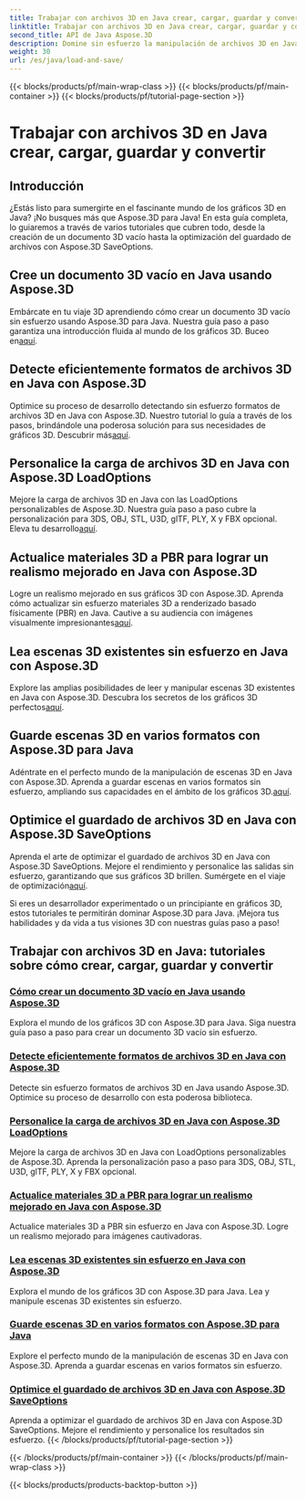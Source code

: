 ```yaml
---
title: Trabajar con archivos 3D en Java crear, cargar, guardar y convertir
linktitle: Trabajar con archivos 3D en Java crear, cargar, guardar y convertir
second_title: API de Java Aspose.3D
description: Domine sin esfuerzo la manipulación de archivos 3D en Java con los tutoriales de Aspose.3D. Cree, cargue, guarde y convierta archivos 3D con facilidad utilizando guías paso a paso.
weight: 30
url: /es/java/load-and-save/
---
```


{{< blocks/products/pf/main-wrap-class >}}
{{< blocks/products/pf/main-container >}}
{{< blocks/products/pf/tutorial-page-section >}}

# Trabajar con archivos 3D en Java crear, cargar, guardar y convertir


## Introducción

¿Estás listo para sumergirte en el fascinante mundo de los gráficos 3D en Java? ¡No busques más que Aspose.3D para Java! En esta guía completa, lo guiaremos a través de varios tutoriales que cubren todo, desde la creación de un documento 3D vacío hasta la optimización del guardado de archivos con Aspose.3D SaveOptions.

## Cree un documento 3D vacío en Java usando Aspose.3D

 Embárcate en tu viaje 3D aprendiendo cómo crear un documento 3D vacío sin esfuerzo usando Aspose.3D para Java. Nuestra guía paso a paso garantiza una introducción fluida al mundo de los gráficos 3D. Buceo en[aquí](./create-empty-3d-document/).

## Detecte eficientemente formatos de archivos 3D en Java con Aspose.3D

 Optimice su proceso de desarrollo detectando sin esfuerzo formatos de archivos 3D en Java con Aspose.3D. Nuestro tutorial lo guía a través de los pasos, brindándole una poderosa solución para sus necesidades de gráficos 3D. Descubrir más[aquí](./detect-3d-file-formats/).

## Personalice la carga de archivos 3D en Java con Aspose.3D LoadOptions

Mejore la carga de archivos 3D en Java con las LoadOptions personalizables de Aspose.3D. Nuestra guía paso a paso cubre la personalización para 3DS, OBJ, STL, U3D, glTF, PLY, X y FBX opcional. Eleva tu desarrollo[aquí](./customize-3d-file-loading/).

## Actualice materiales 3D a PBR para lograr un realismo mejorado en Java con Aspose.3D

 Logre un realismo mejorado en sus gráficos 3D con Aspose.3D. Aprenda cómo actualizar sin esfuerzo materiales 3D a renderizado basado físicamente (PBR) en Java. Cautive a su audiencia con imágenes visualmente impresionantes[aquí](./upgrade-materials-to-pbr/).

## Lea escenas 3D existentes sin esfuerzo en Java con Aspose.3D

 Explore las amplias posibilidades de leer y manipular escenas 3D existentes en Java con Aspose.3D. Descubra los secretos de los gráficos 3D perfectos[aquí](./read-existing-3d-scenes/).

## Guarde escenas 3D en varios formatos con Aspose.3D para Java

 Adéntrate en el perfecto mundo de la manipulación de escenas 3D en Java con Aspose.3D. Aprenda a guardar escenas en varios formatos sin esfuerzo, ampliando sus capacidades en el ámbito de los gráficos 3D.[aquí](./save-3d-scenes/).

## Optimice el guardado de archivos 3D en Java con Aspose.3D SaveOptions

 Aprenda el arte de optimizar el guardado de archivos 3D en Java con Aspose.3D SaveOptions. Mejore el rendimiento y personalice las salidas sin esfuerzo, garantizando que sus gráficos 3D brillen. Sumérgete en el viaje de optimización[aquí](./optimize-3d-file-saving/).

Si eres un desarrollador experimentado o un principiante en gráficos 3D, estos tutoriales te permitirán dominar Aspose.3D para Java. ¡Mejora tus habilidades y da vida a tus visiones 3D con nuestras guías paso a paso!
## Trabajar con archivos 3D en Java: tutoriales sobre cómo crear, cargar, guardar y convertir
### [Cómo crear un documento 3D vacío en Java usando Aspose.3D](./create-empty-3d-document/)
Explora el mundo de los gráficos 3D con Aspose.3D para Java. Siga nuestra guía paso a paso para crear un documento 3D vacío sin esfuerzo.
### [Detecte eficientemente formatos de archivos 3D en Java con Aspose.3D](./detect-3d-file-formats/)
Detecte sin esfuerzo formatos de archivos 3D en Java usando Aspose.3D. Optimice su proceso de desarrollo con esta poderosa biblioteca.
### [Personalice la carga de archivos 3D en Java con Aspose.3D LoadOptions](./customize-3d-file-loading/)
Mejore la carga de archivos 3D en Java con LoadOptions personalizables de Aspose.3D. Aprenda la personalización paso a paso para 3DS, OBJ, STL, U3D, glTF, PLY, X y FBX opcional.
### [Actualice materiales 3D a PBR para lograr un realismo mejorado en Java con Aspose.3D](./upgrade-materials-to-pbr/)
Actualice materiales 3D a PBR sin esfuerzo en Java con Aspose.3D. Logre un realismo mejorado para imágenes cautivadoras.
### [Lea escenas 3D existentes sin esfuerzo en Java con Aspose.3D](./read-existing-3d-scenes/)
Explora el mundo de los gráficos 3D con Aspose.3D para Java. Lea y manipule escenas 3D existentes sin esfuerzo.
### [Guarde escenas 3D en varios formatos con Aspose.3D para Java](./save-3d-scenes/)
Explore el perfecto mundo de la manipulación de escenas 3D en Java con Aspose.3D. Aprenda a guardar escenas en varios formatos sin esfuerzo.
### [Optimice el guardado de archivos 3D en Java con Aspose.3D SaveOptions](./optimize-3d-file-saving/)
Aprenda a optimizar el guardado de archivos 3D en Java con Aspose.3D SaveOptions. Mejore el rendimiento y personalice los resultados sin esfuerzo.
{{< /blocks/products/pf/tutorial-page-section >}}

{{< /blocks/products/pf/main-container >}}
{{< /blocks/products/pf/main-wrap-class >}}

{{< blocks/products/products-backtop-button >}}
